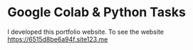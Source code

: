 # Google Colab & Python Tasks
I developed this portfolio website. To see the website  https://6515d8be6a94f.site123.me

